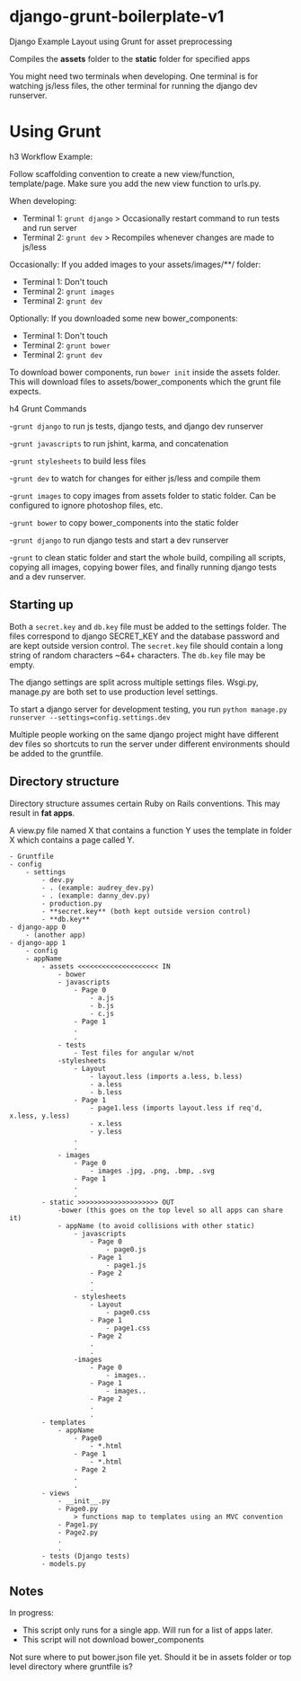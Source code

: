 django-grunt-boilerplate-v1
===========================

Django Example Layout using Grunt for asset preprocessing
    
Compiles the **assets** folder to the **static** folder for specified apps


You might need two terminals when developing. One terminal is for watching js/less files,
the other terminal for running the django dev runserver.


Using Grunt
============

h3 Workflow Example:

Follow scaffolding convention to create a new view/function, template/page.
Make sure you add the new view function to urls.py.

When developing:
- Terminal 1: `grunt django`  > Occasionally restart command to run tests and run server
- Terminal 2: `grunt dev`  > Recompiles whenever changes are made to js/less

Occasionally:
If you added images to your assets/images/**/ folder:
- Terminal 1: Don't touch
- Terminal 2: `grunt images` 
- Terminal 2: `grunt dev`

Optionally:
If you downloaded some new bower_components:
- Terminal 1: Don't touch
- Terminal 2: `grunt bower`
- Terminal 2: `grunt dev`

To download bower components, run `bower init` inside the assets folder. This will download
files to assets/bower_components which the grunt file expects.


h4 Grunt Commands

-`grunt django` to run js tests, django tests, and django dev runserver                    

-`grunt javascripts` to run jshint, karma, and concatenation

-`grunt stylesheets` to build less files

-`grunt dev` to watch for changes for either js/less and compile them 

-`grunt images` to copy images from assets folder to static folder. Can be configured to ignore photoshop files, etc.

-`grunt bower` to copy bower_components into the static folder

-`grunt django` to run django tests and start a dev runserver

-`grunt` to clean static folder and start the whole build, compiling all scripts, copying
all images, copying bower files, and finally running django tests and a dev runserver.


Starting up
-------------

Both a `secret.key` and `db.key` file must be added to the settings folder. The files correspond
to django SECRET_KEY and the database password and are kept outside version control. The `secret.key` file should contain a long string of random characters ~64+ characters. The `db.key` file may be empty.

The django settings are split across multiple settings files.
Wsgi.py, manage.py are both set to use production level settings.

To start a django server for development testing, you run
`python manage.py runserver --settings=config.settings.dev`

Multiple people working on the same django project might have different dev files so shortcuts to run
the server under different environments should be added to the gruntfile.


Directory structure
--------------------

Directory structure assumes certain Ruby on Rails conventions. This may result in **fat apps**. 

A view.py file named X that contains a function Y uses the template in folder X which contains a page called Y.

```
- Gruntfile
- config
    - settings
        - dev.py 
        - . (example: audrey_dev.py)
        - . (example: danny_dev.py)
        - production.py
        - **secret.key** (both kept outside version control)
        - **db.key**
- django-app 0
    - (another app)
- django-app 1
    - config
    - appName
        - assets <<<<<<<<<<<<<<<<<<<< IN 
            - bower
            - javascripts
                - Page 0
                    - a.js
                    - b.js
                    - c.js
                - Page 1
                .
                .
            - tests
                - Test files for angular w/not
            -stylesheets
                - Layout
                    - layout.less (imports a.less, b.less)
                    - a.less 
                    - b.less
                - Page 1
                    - page1.less (imports layout.less if req'd, x.less, y.less)
                    - x.less
                    - y.less
                .
                .
            - images
                - Page 0
                    - images .jpg, .png, .bmp, .svg
                - Page 1
                .
                .
        - static >>>>>>>>>>>>>>>>>>>> OUT
            -bower (this goes on the top level so all apps can share it)
            - appName (to avoid collisions with other static)
                - javascripts
                    - Page 0
                        - page0.js 
                    - Page 1
                        - page1.js
                    - Page 2
                    .
                    .
                - stylesheets
                    - Layout
                        - page0.css
                    - Page 1
                        - page1.css
                    - Page 2
                    .
                    .
                -images
                    - Page 0 
                        - images..
                    - Page 1
                        - images..
                    - Page 2
                    .
                    .
        - templates
            - appName
                - Page0
                    - *.html
                - Page 1
                    - *.html
                - Page 2
                .
                .
        - views
            - __init__.py
            - Page0.py 
                > functions map to templates using an MVC convention
            - Page1.py
            - Page2.py
            .
            .
        - tests (Django tests)
        - models.py
```




Notes
--------------
In progress: 

- This script only runs for a single app. Will run for a list of apps later.
- This script will not download bower_components

Not sure where to put bower.json file yet. Should it be in assets folder or top
level directory where gruntfile is?
